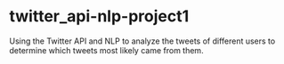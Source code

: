 # twitter_api-nlp-project1
Using the Twitter API and NLP to analyze the tweets of different users to determine which tweets most likely came from them.
